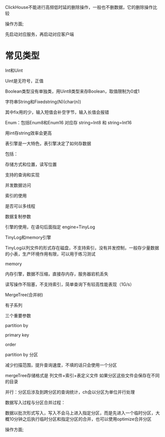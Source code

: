 ClickHouse不能进行高频低时延的删除操作，一般也不删数据，它的删除操作比较

操作方面;

先启动对应服务，再启动对应客户端

# 常见类型

Int和Uint

Uint是无符号，正值

Boolean类型没有单独类，用Uint8类型来存Boolean，取值限制为0或1

字符串String和Fixedstring(N)(char(n))

其中fix用的少，输入短值会补空字节，输入长值会报错

Enum：包括Enum8和Enum16 对应存 string=Int8 和  string=Int16

用int存string效率会更高

表引擎是一大特色，表引擎决定了如何存数据

包括：

存储方式和位置，读写位置

支持的查询和实现

并发数据访问

索引的使用

是否可以多线程

数据复制参数

引擎的使用，在语句后面指定 engine=TinyLog

TinyLog和memory引擎

TinyLog以列文件的形式存在磁盘，不支持索引，没有并发控制，一般存少量数据的小表，生产环境作用有限，可以用于练习测试

memory

内存引擎，数据不压缩，直接存内存，服务器宕机丢失

读写操作不阻塞，不支持索引，简单查询下有较高性能表现（1G/s）

MergeTree(合并树)

有子系列

三个重要参数

partition by

primary key

order



partition by 分区

减少扫描范围，提升查询速度，不填的话只会使用一个分区

mergeTree存储格式是 列文件+索引+表定义文件 如果分区这些文件会保存在不同的目录

并行：分区后涉及到跨分区的查询统计，ch会以分区为单位并行处理

数据写入过程与分区合并过程：

数据以批次形式写入，写入不会马上进入指定分区，而是先进入一个临时分区，大概10分钟之后执行临时分区和指定分区的合并，也可以使用optimize合并分区



操作方面;

